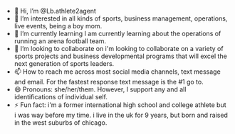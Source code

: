 - 👋 Hi, I’m @Lb.athlete2agent
- 👀 I’m interested in all kinds of sports, business management, operations, live events, being a boy mom. 
- 🌱 I’m currently learning I am currently learning about the operations of running an arena football team. 
- 💞️ I’m looking to collaborate on i'm looking to collaborate on a variety of sports projects and business developmental programs that will excel the next generation of sports leaders. 
- 📫 How to reach me across most social media channels, text message and email. For the fastest response text message is the #1 go to. 
- 😄 Pronouns: she/her/them. However, I support any and all identifications of individual self.
- ⚡ Fun fact: i'm a former international high school and college athlete but i was way before my time. i live in the uk for 9 years, but born and raised in the west suburbs of chicago. 

<!---
Lb2agent/Lb2agent is a ✨ special ✨ repository because its `README.md` (this file) appears on your GitHub profile.
You can click the Preview link to take a look at your changes.
--->
